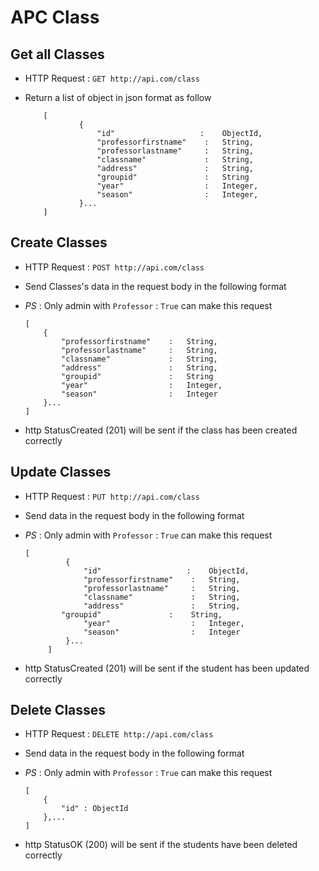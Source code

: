 # APC Class

## Get all Classes
* HTTP Request : ```GET http://api.com/class```
* Return a list of object in json format as follow

    ``` 
        [
                {
                    "id"                   :	ObjectId,
                    "professorfirstname"    :	String,
                    "professorlastname"     :	String,
                    "classname"             :	String,
                    "address"               :	String,
                    "groupid"               :	String
                    "year"                  :	Integer,
                    "season"                :	Integer,
                }...
        ]
    ```

## Create Classes
* HTTP Request : ```POST http://api.com/class```
* Send Classes's data in the request body in the following format
* *PS* : Only admin with `Professor` : `True` can make this request 

	``` 
    [
        {
            "professorfirstname"    :	String,
            "professorlastname"     :	String,
            "classname"             :	String,
            "address"               :	String,
            "groupid"               :	String
            "year"                  :	Integer,
            "season"                :	Integer
        }...
    ]

* http StatusCreated (201) will be sent if the class has been created correctly


## Update Classes
* HTTP Request : ```PUT http://api.com/class```
* Send data in the request body in the following format
* *PS* : Only admin with `Professor` : `True` can make this request

   ``` 
  [
			{
				"id"                   :	ObjectId,
				"professorfirstname"    :	String,
				"professorlastname"     :	String,
				"classname"             :	String,
				"address"               :	String,
           "groupid"               :	String,
				"year"                  :	Integer,
				"season"                :	Integer
			}...
		]
    ```

* http StatusCreated (201) will be sent if the student has been updated correctly


## Delete Classes
* HTTP Request : ```DELETE http://api.com/class```
* Send data in the request body in the following format
* *PS* : Only admin with `Professor` : `True` can make this request

	``` 
    [
        {  
            "id" : ObjectId
        },...
    ]
	```
* http StatusOK (200) will be sent if the students have been deleted correctly
